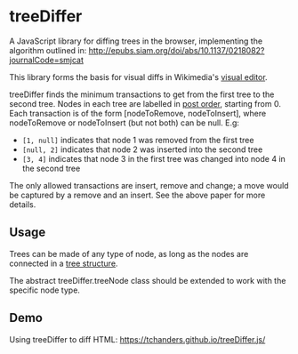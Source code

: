 # treeDiffer

A JavaScript library for diffing trees in the browser, implementing the algorithm outlined in: http://epubs.siam.org/doi/abs/10.1137/0218082?journalCode=smjcat

This library forms the basis for visual diffs in Wikimedia's [visual editor](https://github.com/wikimedia/VisualEditor).

treeDiffer finds the minimum transactions to get from the first tree to the second tree. Nodes in each tree are labelled in [post order](https://en.wikipedia.org/wiki/Tree_traversal), starting from 0. Each transaction is of the form [nodeToRemove, nodeToInsert], where nodeToRemove or nodeToInsert (but not both) can be null. E.g:
* `[1, null]` indicates that node 1 was removed from the first tree
* `[null, 2]` indicates that node 2 was inserted into the second tree
* `[3, 4]` indicates that node 3 in the first tree was changed into node 4 in the second tree

The only allowed transactions are insert, remove and change; a move would be captured by a remove and an insert. See the above paper for more details. 

## Usage

Trees can be made of any type of node, as long as the nodes are connected in a [tree structure](https://en.wikipedia.org/wiki/Tree_%28data_structure%29).

The abstract treeDiffer.treeNode class should be extended to work with the specific node type.

## Demo

Using treeDiffer to diff HTML: https://tchanders.github.io/treeDiffer.js/
